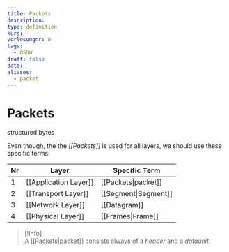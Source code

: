 ```yaml
---
title: Packets
description: 
type: definition
kurs: 
vorlesungnr: 0
tags:
  - OSNW
draft: false
date: 
aliases:
  - packet
---
```


# Packets

structured bytes

Even though, the the *[[Packets]]* is used for all layers, we should use these specific terms:

| Nr | Layer | Specific Term |
| ---- | ---- | ---- |
| 1 | [[Application Layer]] | [[Packets\|packet]] |
| 2 | [[Transport Layer]] | [[Segment\|Segment]] |
| 3 | [[Network Layer]] | [[Datagram]] |
| 4 | [[Physical Layer]] | [[Frames\|Frame]] |

> [!Info]  
> A [[Packets|packet]] consists always of a *header* and a *dataunit*.